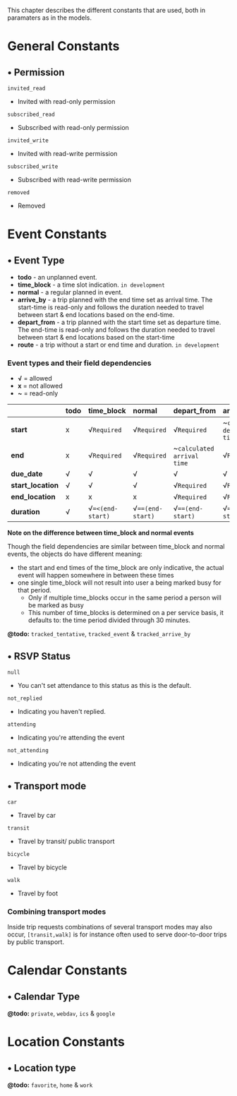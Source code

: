 This chapter describes the different constants that are used, both in paramaters as in the models.

# General Constants

## • Permission

``invited_read``

* Invited with read-only permission

``subscribed_read``

* Subscribed with read-only permission

``invited_write`` 

* Invited with read-write permission

``subscribed_write``

* Subscribed with read-write permission

``removed``

* Removed


# Event Constants

## • Event Type

* **todo** - an unplanned event.
* **time_block** - a time slot indication. `in development`
* **normal** - a regular planned in event.
* **arrive_by** - a trip planned with the end time set as arrival time. The start-time is read-only and follows the duration needed to travel between start & end locations based on the end-time.
* **depart_from** - a trip planned with the start time set as departure time. The end-time is read-only and follows the duration needed to travel between start & end locations based on the start-time
* **route** - a trip without a start or end time and duration. `in development`

### Event types and their field dependencies

* **√** = allowed
* **x** = not allowed
* **~** = read-only

|                   | todo          | time_block      | normal        | depart_from                             | arrive_by                                 | route                                 |
|:-------------     |:------------- |:-------------   |:------------- |:--------------------------------------  |:--------------------------------------    |:--------------------------------------|
| **start**         | x             | √`Required`     | √`Required`   | √`Required`                             | ~`calculated departure time`              | x                                     |
| **end**           | x             | √`Required`     | √`Required`   | ~`calculated arrival time`              | √`Required`                               | x                                     |
| **due_date**      | √             | √               | √             | √                                       | √                                         | √                                     |
| **start_location**| √             | √               | √             | √`Required`                             | √`Required`                               | √`Required`                           |
| **end_location**  | x             | x               | x             | √`Required`                             | √`Required`                               | √`Required`                           |
| **duration**      | √             | √`=<(end-start)`| √`==(end-start)`| √`==(end-start)`                      | √`==(end-start)`                          | √`==(end-start)`                      |

**Note on the difference between time_block and normal events**

Though the field dependencies are similar between time_block and normal events, the objects do have different meaning: 

* the start and end times of the time_block are only indicative, the actual event will happen somewhere in between these times
* one single time_block will not result into user a being marked busy for that period. 
    * Only if multiple time_blocks occur in the same period a person will be marked as busy
    * This number of time_blocks is determined on a per service basis, it defaults to: the time period divided through 30 minutes.

**@todo:** ``tracked_tentative``, ``tracked_event`` & ``tracked_arrive_by``

## • RSVP Status

``null``

* You can't set attendance to this status as this is the default.

``not_replied``

* Indicating you haven't replied.

``attending``

* Indicating you're attending the event

``not_attending``

* Indicating you're not attending the event

## • Transport mode

``car``

* Travel by car

``transit``

* Travel by transit/ public transport

``bicycle``

* Travel by bicycle

``walk``

* Travel by foot

### Combining transport modes

Inside trip requests combinations of several transport modes may also occur, `[transit,walk]` is for instance often used to serve door-to-door trips by public transport.

# Calendar Constants

## • Calendar Type

**@todo:** ``private``, ``webdav``, ``ics`` & ``google``


# Location Constants

## • Location type

**@todo:** ``favorite``, ``home`` & ``work``

